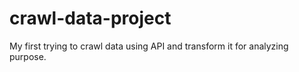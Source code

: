 # crawl-data-project
My first trying to crawl data using API and transform it for analyzing purpose.
